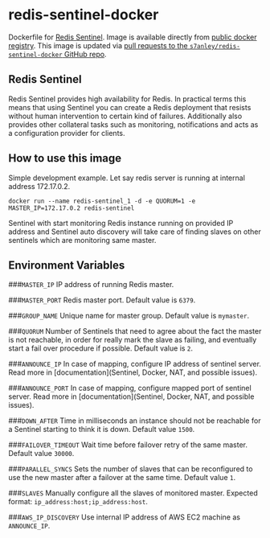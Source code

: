 redis-sentinel-docker
===

Dockerfile for [Redis Sentinel](http://redis.io/topics/sentinel). Image is available directly from [public docker registry](https://registry.hub.docker.com/).
This image is updated via [pull requests to the `s7anley/redis-sentinel-docker` GitHub repo](https://github.com/s7anley/redis-sentinel-docker).

Redis Sentinel
---
Redis Sentinel provides high availability for Redis. In practical terms this means that using Sentinel you can create a Redis deployment that resists without human intervention to certain kind of failures.
Additionally also provides other collateral tasks such as monitoring, notifications and acts as a configuration provider for clients.

How to use this image
---
Simple development example. Let say redis server is running at internal address 172.17.0.2.

`docker run --name redis-sentinel_1 -d -e QUORUM=1 -e MASTER_IP=172.17.0.2 redis-sentinel`

Sentinel with start monitoring Redis instance running on provided IP address and Sentinel auto discovery will take care of finding slaves on other sentinels which are monitoring same master.

Environment Variables
---
###`MASTER_IP`
IP address of running Redis master.

###`MASTER_PORT`
Redis master port. Default value is `6379`.

###`GROUP_NAME`
Unique name for master group. Default value is `mymaster`.

###`QUORUM`
Number of Sentinels that need to agree about the fact the master is not reachable, in order for really mark the slave as failing, and eventually start a fail over procedure if possible.
Default value is `2`.

###`ANNOUNCE_IP`
In case of mapping, configure IP address of sentinel server. Read more in [documentation](Sentinel, Docker, NAT, and possible issues).

###`ANNOUNCE_PORT`
In case of mapping, configure mapped port of sentinel server. Read more in [documentation](Sentinel, Docker, NAT, and possible issues).

###`DOWN_AFTER`
Time in milliseconds an instance should not be reachable for a Sentinel starting to think it is down. Default value `1500`.

###`FAILOVER_TIMEOUT`
Wait time before failover retry of the same master. Default value `30000`.

###`PARALLEL_SYNCS`
Sets the number of slaves that can be reconfigured to use the new master after a failover at the same time. Default value `1`.

###`SLAVES`
Manually configure all the slaves of monitored master. Expected format: `ip_address:host;ip_address:host`.

###`AWS_IP_DISCOVERY`
Use internal IP address of AWS EC2 machine as `ANNOUNCE_IP`.
